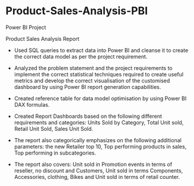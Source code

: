 # Product-Sales-Analysis-PBI
Power BI Project

Product Sales Analysis Report

- Used SQL queries to extract data into Power BI and cleanse it to create the correct data model as per the project requirement.

- Analyzed the problem statement and the project requirements to implement the correct statistical techniques required to create useful metrics and develop the correct visualisation of the customised dashboard by using Power BI report generation capabilities.

- Created reference table for data model optimisation by using Power BI DAX formulas.

- Created Report Dashboards based on the following different requirements and categories: Units Sold by Category, Total Unit sold, Retail Unit Sold, Sales Unit Sold.

- The report also categorically emphasizes on the following additional parameters: the new Retailer top 10, Top performing products in sales, Top performing in subcategories.

- The report also covers: Unit sold in Promotion events in terms of reseller, no discount and Customers, Unit sold in terms Components, Accessories, clothing, Bikes and Unit sold in terms of retail counter.
